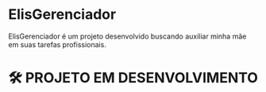 # ElisGerenciador
ElisGerenciador é um projeto desenvolvido buscando auxiliar minha mãe em suas tarefas profissionais.


# 🛠 PROJETO EM DESENVOLVIMENTO

